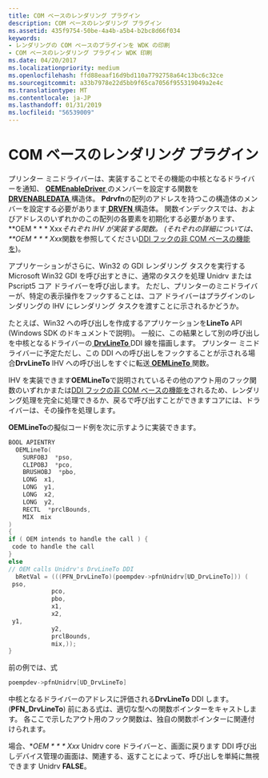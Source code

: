 ```yaml
---
title: COM ベースのレンダリング プラグイン
description: COM ベースのレンダリング プラグイン
ms.assetid: 435f9754-50be-4a4b-a5b4-b2bc8d66f034
keywords:
- レンダリングの COM ベースのプラグインを WDK の印刷
- COM ベースのレンダリング プラグイン WDK 印刷
ms.date: 04/20/2017
ms.localizationpriority: medium
ms.openlocfilehash: ffd88eaaf16d9bd110a7792758a64c13bc6c32ce
ms.sourcegitcommit: a33b7978e22d5bb9f65ca7056f955319049a2e4c
ms.translationtype: MT
ms.contentlocale: ja-JP
ms.lasthandoff: 01/31/2019
ms.locfileid: "56539009"
---
```

# <a name="non-com-based-rendering-plug-ins"></a>COM ベースのレンダリング プラグイン





プリンター ミニドライバーは、実装することでその機能の中核となるドライバーを通知、 [ **OEMEnableDriver** ](https://msdn.microsoft.com/library/windows/hardware/ff557708)のメンバーを設定する関数を[ **DRVENABLEDATA** ](https://msdn.microsoft.com/library/windows/hardware/ff556206)構造体。 **Pdrvfn**の配列のアドレスを持つこの構造体のメンバーを設定する必要があります[ **DRVFN** ](https://msdn.microsoft.com/library/windows/hardware/ff556221)構造体。 関数インデックスでは、およびアドレスのいずれかのこの配列の各要素を初期化する必要があります、**OEM * * * Xxx*それぞれ IHV が実装する関数。 (それぞれの詳細については、**OEM * * * Xxx*関数を参照してください[DDI フックの非 COM ベースの機能を](https://msdn.microsoft.com/library/windows/hardware/ff557586))。

アプリケーションがさらに、Win32 の GDI レンダリング タスクを実行する Microsoft Win32 GDI を呼び出すときに、通常のタスクを処理 Unidrv または Pscript5 コア ドライバーを呼び出します。 ただし、プリンターのミニドライバーが、特定の表示操作をフックすることは、コア ドライバーはプラグインのレンダリングの IHV にレンダリング タスクを渡すことに示されるかどうか。

たとえば、Win32 への呼び出しを作成するアプリケーションを**LineTo** API (Windows SDK のドキュメントで説明)。 一般に、この結果として別の呼び出しを中核となるドライバーの[ **DrvLineTo** ](https://msdn.microsoft.com/library/windows/hardware/ff556245) DDI 線を描画します。 プリンター ミニドライバーに予定ただし、この DDI への呼び出しをフックすることが示される場合**DrvLineTo** IHV への呼び出しをすぐに転送[ **OEMLineTo** ](https://msdn.microsoft.com/library/windows/hardware/ff557761)関数。

IHV を実装できます**OEMLineTo**で説明されているその他のアウト用のフック関数のいずれかまたは[DDI フックの非 COM ベースの機能を](https://msdn.microsoft.com/library/windows/hardware/ff557586)されるため、レンダリング処理を完全に処理できるか、戻るで呼び出すことができますコアには、ドライバーは、その操作を処理します。

**OEMLineTo**の擬似コード例を次に示すように実装できます。

```cpp
BOOL APIENTRY
  OEMLineTo(
    SURFOBJ  *pso,
    CLIPOBJ  *pco,
    BRUSHOBJ  *pbo,
    LONG  x1,
    LONG  y1,
    LONG  x2,
    LONG  y2,
    RECTL  *prclBounds,
    MIX  mix
)
{
if ( OEM intends to handle the call ) {
 code to handle the call
}
else
// OEM calls Unidrv's DrvLineTo DDI
  bRetVal = (((PFN_DrvLineTo)(poempdev->pfnUnidrv[UD_DrvLineTo])) (
 pso,
            pco,
            pbo,
            x1,
            x2,
 y1,
            y2,
            prclBounds,
            mix,));
}
```

前の例では、式

```cpp
poempdev->pfnUnidrv[UD_DrvLineTo]
```

中核となるドライバーのアドレスに評価される**DrvLineTo** DDI します。 (**PFN\_DrvLineTo**) 前にある式は、適切な型への関数ポインターをキャストします。 各ここで示したアウト用のフック関数は、独自の関数ポインターに関連付けられます。

場合、**OEM * * * Xxx* Unidrv core ドライバーと、画面に戻ります DDI 呼び出しデバイス管理の画面は、関連する、返すことによって、呼び出しを単純に無視できます Unidrv **FALSE**。

 

 




